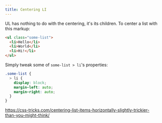 ```yaml
---
title: Centering LI
---
```


UL has nothing to do with the centering, it's its children. To center a list with this markup:

```html
<ul class="some-list">
  <li>Hello</li>
  <li>World</li>
  <li>Hi!</li>
</ul>
```

Simply tweak some of `some-list > li`'s properties:

```css
.some-list {
  > li {
    display: block;
    margin-left: auto;
    margin-right: auto;
  }
}
```

https://css-tricks.com/centering-list-items-horizontally-slightly-trickier-than-you-might-think/
